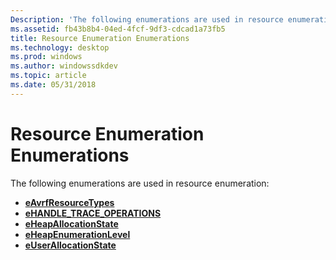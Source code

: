```yaml
---
Description: 'The following enumerations are used in resource enumeration:'
ms.assetid: fb43b8b4-04ed-4fcf-9df3-cdcad1a73fb5
title: Resource Enumeration Enumerations
ms.technology: desktop
ms.prod: windows
ms.author: windowssdkdev
ms.topic: article
ms.date: 05/31/2018
---
```


# Resource Enumeration Enumerations

The following enumerations are used in resource enumeration:

-   [**eAvrfResourceTypes**](/windows/desktop/api/Avrfsdk/ne-avrfsdk-eavrfresourcetypes)
-   [**eHANDLE\_TRACE\_OPERATIONS**](/windows/desktop/api/Avrfsdk/ne-avrfsdk-ehandle_trace_operations)
-   [**eHeapAllocationState**](/windows/desktop/api/Avrfsdk/ne-avrfsdk-eheapallocationstate)
-   [**eHeapEnumerationLevel**](/windows/desktop/api/Avrfsdk/ne-avrfsdk-eheapenumerationlevel)
-   [**eUserAllocationState**](/windows/desktop/api/Avrfsdk/ne-avrfsdk-euserallocationstate)

 

 



